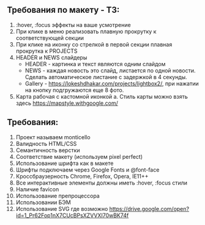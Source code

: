 

## Требования по макету - ТЗ:
1. :hover, :focus  эффекты на ваше усмотрение
2. При клике в меню реализовать плавную прокрутку к соответствующей секции
3. При клике на иконку со стрелкой в первой секции плавная прокрутка к PROJECTS
4. HEADER и NEWS слайдеры
    - HEADER - картинка и текст являются одним слайдом
    - NEWS - каждая новость это слайд, листается по одной новости. Сделать автоматическое листание с задержкой в 4 секунды.
    - Gallery - <https://lokeshdhakar.com/projects/lightbox2/>, при нажатии на кнопку подгружаются еще 8 фото.
5. Карта рабочая с кастомной иконкой
    a. Стиль карты можно взять здесь <https://mapstyle.withgoogle.com/>


## Требования:
1. Проект называем monticello
2. Валидность HTML/CSS
3. Семантичность верстки
4. Соответствие макету (используем pixel perfect) 
1. Использование шрифта как в макете
2. Шрифты подключаем через Google Fonts и @font-face
5. Кроссбраузерность Chrome, Firefox, Opera, IE11++
6. Все интерактивные элементы должны иметь :hover, :focus стили
7. Наличие favicon
8. Использование препроцессора
9. Использовании БЭМ
10. Использование SVG где возможно
<https://drive.google.com/open?id=1_Pr62Fop1nX7CUcBPsXZVVXI70wBK74f>
